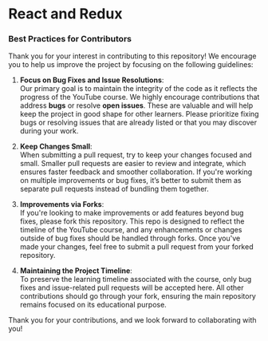 # React and Redux


### Best Practices for Contributors

Thank you for your interest in contributing to this repository! We encourage you to help us improve the project by focusing on the following guidelines:

1. **Focus on Bug Fixes and Issue Resolutions**:  
   Our primary goal is to maintain the integrity of the code as it reflects the progress of the YouTube course. We highly encourage contributions that address **bugs** or resolve **open issues**. These are valuable and will help keep the project in good shape for other learners. Please prioritize fixing bugs or resolving issues that are already listed or that you may discover during your work.

2. **Keep Changes Small**:  
   When submitting a pull request, try to keep your changes focused and small. Smaller pull requests are easier to review and integrate, which ensures faster feedback and smoother collaboration. If you're working on multiple improvements or bug fixes, it’s better to submit them as separate pull requests instead of bundling them together.

3. **Improvements via Forks**:  
   If you're looking to make improvements or add features beyond bug fixes, please fork this repository. This repo is designed to reflect the timeline of the YouTube course, and any enhancements or changes outside of bug fixes should be handled through forks. Once you've made your changes, feel free to submit a pull request from your forked repository.

4. **Maintaining the Project Timeline**:  
   To preserve the learning timeline associated with the course, only bug fixes and issue-related pull requests will be accepted here. All other contributions should go through your fork, ensuring the main repository remains focused on its educational purpose.

Thank you for your contributions, and we look forward to collaborating with you!
